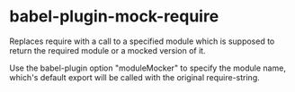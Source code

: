 # babel-plugin-mock-require

Replaces require with a call to a specified module which is supposed to return the required module or a mocked version of it.

Use the babel-plugin option "moduleMocker" to specify the module name, which's default export will be called with the original require-string.